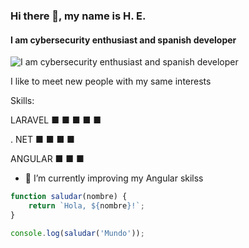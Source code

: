 ### Hi there 👋, my name is H. E.
#### I am cybersecurity enthusiast and spanish developer
![I am cybersecurity enthusiast and spanish developer](https://media.giphy.com/media/du3J3cXyzhj75IOgvA/giphy.gif)

I like to meet new people with my same interests

Skills:  

LARAVEL  ■ ■ ■ ■ ■  

. NET    ■ ■ ■ ■  

ANGULAR  ■ ■ ■

- 🌱 I’m currently improving my Angular skilss


```javascript
function saludar(nombre) {
    return `Hola, ${nombre}!`;
}

console.log(saludar('Mundo'));

